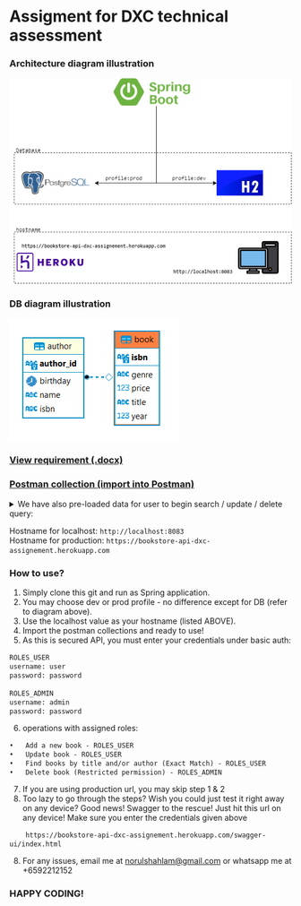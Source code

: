 # Assigment for DXC technical assessment

### Architecture diagram illustration
![Image](./src/main/resources/architecture-diagram.png)


### DB diagram illustration
![Image](./src/main/resources/db-diagram.PNG)

### [View requirement (.docx)](./src/main/resources/Bookstore%20API%20(Design).docx)
### [Postman collection (import into Postman)](./src/main/resources/dxc-assignment-bookstore-api.postman_collection.json)

<details>
<summary>We have also pre-loaded data for user to begin search / update / delete query:</summary><br>

    [
      {
        "isbn": "11e89a80-5454-4244-8379-0209cfd5d1a8",
        "title": "Ghostbusters",
        "author": [
          {
            "name": "John",
            "birthday": "30-08-1985"
          },
          {
            "name": "Bob",
            "birthday": "30-08-1970"
          }
        ],
        "year": 2000,
        "price": 25.5,
        "genre": "Horror"
      },
      {
        "isbn": "b93861d7-c4d4-4d45-ad4f-38341793a5a2",
        "title": "Stock trading",
        "author": [
          {
            "name": "Peter",
            "birthday": "30-08-1995"
          },
          {
            "name": "Adam",
            "birthday": "30-08-1971"
          }
        ],
        "year": 2000,
        "price": 75.2,
        "genre": "Finance"
      }
    ]

</details>  


Hostname for localhost: `http://localhost:8083`  
Hostname for production: `https://bookstore-api-dxc-assignement.herokuapp.com`  

### How to use?

1. Simply clone this git and run as Spring application. 
2. You may choose dev or prod profile - no difference except for DB (refer to diagram above). 
3. Use the localhost value as your hostname (listed ABOVE). 
4. Import the postman collections and ready to use!
5. As this is secured API, you must enter your credentials under basic auth:  
```
ROLES_USER
username: user
password: password
          
ROLES_ADMIN
username: admin
password: password
```
6. operations with assigned roles:

```
•	Add a new book - ROLES_USER
•	Update book - ROLES_USER
•	Find books by title and/or author (Exact Match) - ROLES_USER
•	Delete book (Restricted permission) - ROLES_ADMIN

```
7. If you are using production url, you may skip step 1 & 2
8. Too lazy to go through the steps? Wish you could just test it right away on any device? Good news! Swagger to the rescue! Just hit this url on any device! Make sure you enter the credentials given above
```
    https://bookstore-api-dxc-assignement.herokuapp.com/swagger-ui/index.html
```
8. For any issues, email me at norulshahlam@gmail.com or whatsapp me at +6592212152

### HAPPY CODING!